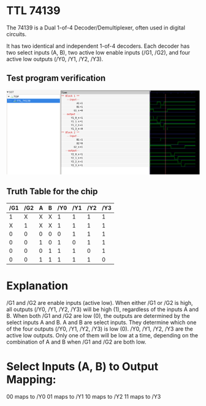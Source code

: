 # TTL 74139

The 74139 is a Dual 1-of-4 Decoder/Demultiplexer, often used in digital circuits.

It has two identical and independent 1-of-4 decoders. Each decoder has two select inputs (A, B), two active low enable inputs (/G1, /G2), and four active low outputs (/Y0, /Y1, /Y2, /Y3).

## Test program verification

![Screenshot from GTKWave](gtkwave.png)


## Truth Table for the chip

| /G1 | /G2 | A  | B  | /Y0 | /Y1 | /Y2 | /Y3 |
|-----|-----|----|----|-----|-----|-----|-----|
|  1  |  X  |  X |  X |  1  |  1  |  1  |  1  |
|  X  |  1  |  X |  X |  1  |  1  |  1  |  1  |
|  0  |  0  |  0 |  0 |  0  |  1  |  1  |  1  |
|  0  |  0  |  1 |  0 |  1  |  0  |  1  |  1  |
|  0  |  0  |  0 |  1 |  1  |  1  |  0  |  1  |
|  0  |  0  |  1 |  1 |  1  |  1  |  1  |  0  |

# Explanation

/G1 and /G2 are enable inputs (active low). When either /G1 or /G2 is high, all outputs (/Y0, /Y1, /Y2, /Y3) will be high (1), regardless of the inputs A and B.
When both /G1 and /G2 are low (0), the outputs are determined by the select inputs A and B.
A and B are select inputs. They determine which one of the four outputs (/Y0, /Y1, /Y2, /Y3) is low (0).
/Y0, /Y1, /Y2, /Y3 are the active low outputs. Only one of them will be low at a time, depending on the combination of A and B when /G1 and /G2 are both low.

# Select Inputs (A, B) to Output Mapping:

00 maps to /Y0
01 maps to /Y1
10 maps to /Y2
11 maps to /Y3